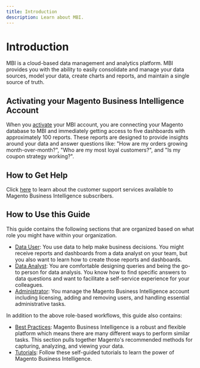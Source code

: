 ```yaml
---
title: Introduction
description: Learn about MBI.
---
```

# Introduction

MBI is a cloud-based data management and analytics platform. MBI provides you with the ability to easily consolidate and manage your data sources, model your data, create charts and reports, and maintain a single source of truth.

## Activating your Magento Business Intelligence Account

When you [activate](../getting-started/onpremise-activation.md) your MBI account, you are connecting your Magento database to MBI and immediately getting access to five dashboards with approximately 100 reports. These reports are designed to provide insights around your data and answer questions like: "How are my orders growing month-over-month?", "Who are my most loyal customers?", and "Is my coupon strategy working?".

## How to Get Help

Click [here](../getting-started/support.md) to learn about the customer support services available to Magento Business Intelligence subscribers.

## How to Use this Guide

This guide contains the following sections that are organized based on what role you might have within your organization.

-  [Data User](../data-user.md): You use data to help make business decisions. You might receive reports and dashboards from a data analyst on your team, but you also want to learn how to create those reports and dashboards.
-  [Data Analyst](../data-analyst.md): You are comfortable designing queries and being the go-to person for data analysis. You know how to find specific answers to data questions and want to facilitate a self-service experience for your colleagues.
-  [Administrator](../administrator.md): You manage the Magento Business Intelligence account including licensing, adding and removing users, and handling essential administrative tasks.

In addition to the above role-based workflows, this guide also contains:

-  [Best Practices](../best-practices.md): Magento Business Intelligence is a robust and flexible platform which means there are many different ways to perform similar tasks. This section pulls together Magento's recommended methods for capturing, analyzing, and viewing your data.
-  [Tutorials](../tutorials.md): Follow these self-guided tutorials to learn the power of Magento Business Intelligence.
